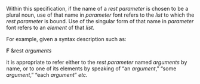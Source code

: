  



Within this specification, if the name of a *rest parameter* is chosen to be a plural noun, use of that name in *parameter* font refers to the *list* to which the *rest parameter* is bound. Use of the singular form of that name in *parameter* font refers to an *element* of that *list*. 



For example, given a syntax description such as: 



**F** &rest *arguments* 



it is appropriate to refer either to the *rest parameter* named *arguments* by name, or to one of its elements by speaking of “an *argument*,” “some *argument*,” “each *argument*” *etc.*  







